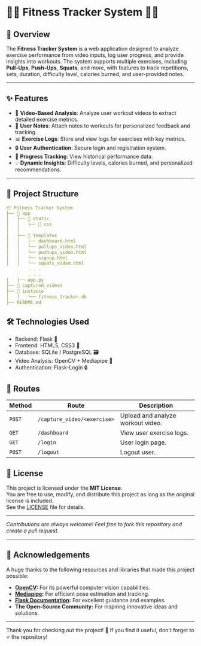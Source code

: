 # 🏋️‍♂️ Fitness Tracker System 🏃‍♀️

## 📖 Overview
The **Fitness Tracker System** is a web application designed to analyze exercise performance from video inputs, log user progress, and provide insights into workouts. The system supports multiple exercises, including **Pull-Ups**, **Push-Ups**, **Squats**, and more, with features to track repetitions, sets, duration, difficulty level, calories burned, and user-provided notes.

---

## ✨ Features
- 🎥 **Video-Based Analysis**: Analyze user workout videos to extract detailed exercise metrics.
- 📝 **User Notes**: Attach notes to workouts for personalized feedback and tracking.
- 📊 **Exercise Logs**: Store and view logs for exercises with key metrics.
- 🔒 **User Authentication**: Secure login and registration system.
- 📅 **Progress Tracking**: View historical performance data.
- 💡 **Dynamic Insights**: Difficulty levels, calories burned, and personalized recommendations.

---

## 📂 Project Structure
```yaml
📦 Fitness Tracker System
├── 📂 app
│   ├── 📂 static
│   │   ├── 📂 css
│   │       
│   ├── 📂 templates
│   │   ├── dashboard.html
│   │   └── pullups_video.html
│   │   └── pushups_video.html
│   │   └── signup.html
│   │   └── squats_video.html
        . . .
        . . .
│   ├── app.py
├── 📂 captured_videos
├── 📂 instance
│   │   └── fitness_tracker.db
├── README.md
```

## 🛠️ Technologies Used
- Backend: Flask 🐍
- Frontend: HTML5, CSS3 🎨
- Database: SQLite / PostgreSQL 🗃️
- Video Analysis: OpenCV + Mediapipe 🎥
- Authentication: Flask-Login 🔒

## 📜 Routes

| **Method** | **Route**                  | **Description**                    |
|------------|----------------------------|------------------------------------|
| `POST`     | `/capture_video/<exercise>`| Upload and analyze workout video. |
| `GET`      | `/dashboard`               | View user exercise logs.          |
| `GET`      | `/login`                   | User login page.                  |
| `POST`     | `/logout`                  | Logout user.                      |


## 📜 License

This project is licensed under the **MIT License**.  
You are free to use, modify, and distribute this project as long as the original license is included.  
See the [LICENSE](./LICENSE) file for details.

---


*Contributions are always welcome! Feel free to fork this repository and create a pull request.*

---

## 🌟 Acknowledgements

A huge thanks to the following resources and libraries that made this project possible:

- **[OpenCV](https://opencv.org/):** For its powerful computer vision capabilities.  
- **[Mediapipe](https://mediapipe.dev/):** For efficient pose estimation and tracking.  
- **[Flask Documentation](https://flask.palletsprojects.com/):** For excellent guidance and examples.  
- **The Open-Source Community:** For inspiring innovative ideas and solutions.

---

Thank you for checking out the project! 🚀 If you find it useful, don't forget to ⭐ the repository!


